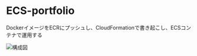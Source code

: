 # ECS-portfolio
DockerイメージをECRにプッシュし、CloudFormationで書き起こし、ECSコンテナで運用する

![構成図](https://user-images.githubusercontent.com/110646229/189521016-fdbee84e-f0e8-4ac2-bd50-c7f6c623a643.png)

